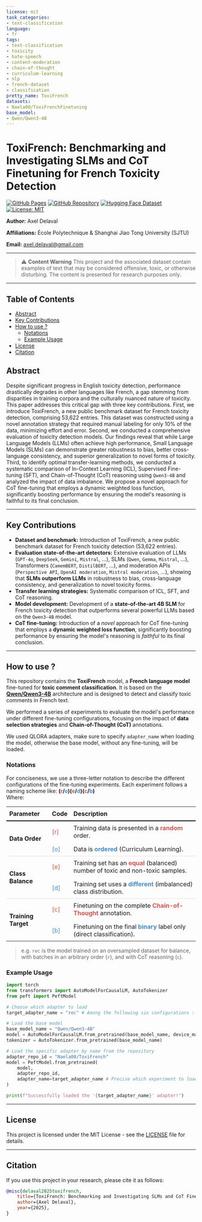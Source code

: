 ```yaml
---
license: mit
task_categories:
- text-classification
language:
- fr
tags:
- text-classification
- toxicity
- hate-speech
- content-moderation
- chain-of-thought
- curriculum-learning
- nlp
- french-dataset
- classification
pretty_name: ToxiFrench
datasets:
- Naela00/ToxiFrenchFinetuning
base_model:
- Qwen/Qwen3-4B
---
```

# ToxiFrench: Benchmarking and Investigating SLMs and CoT Finetuning for French Toxicity Detection

<!-- Badges/Tags -->
[![GitHub Pages](https://img.shields.io/badge/GitHub%20Pages-Deployed-brightgreen?style=flat-square&logo=github)](https://axeldlv00.github.io/ToxiFrench/)
[![GitHub Repository](https://img.shields.io/badge/GitHub-Repository-blue?style=flat-square&logo=github)](https://github.com/AxelDlv00/ToxiFrench)
[![Hugging Face Dataset](https://img.shields.io/badge/Hugging%20Face-Dataset-blue?style=flat-square&logo=huggingface)](https://huggingface.co/datasets/Naela00/ToxiFrenchFinetuning)
[![License: MIT](https://img.shields.io/badge/License-MIT-yellow.svg?style=flat-square)](./LICENSE)

**Author:** Axel Delaval

**Affiliations:** École Polytechnique & Shanghai Jiao Tong University (SJTU)

**Email:** [axel.delaval@gmail.com](mailto:axel.delaval@gmail.com)

---

> ⚠️ **Content Warning**
> This project and the associated dataset contain examples of text that may be considered offensive, toxic, or otherwise disturbing. The content is presented for research purposes only.

---

## Table of Contents
- [Abstract](#abstract)
- [Key Contributions](#key-contributions)
- [How to use ?](#how-to-use)
    - [Notations](#notations)
    - [Example Usage](#example-usage)
- [License](#license)
- [Citation](#citation)

## Abstract

Despite significant progress in English toxicity detection, performance drastically degrades in other languages like French, a gap stemming from disparities in training corpora and the culturally nuanced nature of toxicity. This paper addresses this critical gap with three key contributions. First, we introduce ToxiFrench, a new public benchmark dataset for French toxicity detection, comprising 53,622 entries. This dataset was constructed using a novel annotation strategy that required manual labeling for only 10% of the data, minimizing effort and error. Second, we conducted a comprehensive evaluation of toxicity detection models. Our findings reveal that while Large Language Models (LLMs) often achieve high performance, Small Language Models (SLMs) can demonstrate greater robustness to bias, better cross-language consistency, and superior generalization to novel forms of toxicity. Third, to identify optimal transfer-learning methods, we conducted a systematic comparison of In-Context Learning (ICL), Supervised Fine-tuning (SFT), and Chain-of-Thought (CoT) reasoning using `Qwen3-4B` and analyzed the impact of data imbalance. We propose a novel approach for CoT fine-tuning that employs a dynamic weighted loss function, significantly boosting performance by ensuring the model's reasoning is faithful to its final conclusion.

---

## Key Contributions

* **Dataset and benchmark:** Introduction of ToxiFrench, a new public benchmark dataset for French toxicity detection (53,622 entries).
* **Evaluation state-of-the-art detectors:** Extensive evaluation of LLMs (`GPT-4o`, `DeepSeek`, `Gemini`, `Mistral`, ...), SLMs (`Qwen`, `Gemma`, `Mistral`, ...), Transformers (`CamemBERT`, `DistilBERT`, ...), and moderation APIs (`Perspective API`, `OpenAI moderation`, `Mistral moderation`, ...), showing that **SLMs outperform LLMs** in robustness to bias, cross-language consistency, and generalization to novel toxicity forms.
* **Transfer learning strategies:** Systematic comparison of ICL, SFT, and CoT reasoning.
* **Model development:** Development of a **state-of-the-art 4B SLM** for French toxicity detection that outperforms several powerful LLMs based on the `Qwen3-4B` model.
* **CoT fine-tuning:** Introduction of a *novel* approach for CoT fine-tuning that employs a **dynamic weighted loss function**, significantly boosting performance by ensuring the model's reasoning is *faithful* to its final conclusion.

---

## How to use ?

This repository contains the **ToxiFrench** model, a **French language model** fine-tuned for **toxic comment classification**. It is based on the [**Qwen/Qwen3-4B**](https://huggingface.co/Qwen/Qwen3-4B) architecture and is designed to detect and classify toxic comments in French text.

We performed a series of experiments to evaluate the model's performance under different fine-tuning configurations, focusing on the impact of **data selection strategies** and **Chain-of-Thought (CoT)** annotations.

We used QLORA adapters, make sure to specify `adapter_name` when loading the model, otherwise the base model, without any fine-tuning, will be loaded.

### Notations

For conciseness, we use a three-letter notation to describe the different configurations of the fine-tuning experiments. Each experiment follows a naming scheme like: **(<strong style="color: #d9534f;">r</strong>/<strong style="color: #428bca;">o</strong>)(<strong style="color: #d9534f;">e</strong>/<strong style="color: #428bca;">d</strong>)(<strong style="color: #d9534f;">c</strong>/<strong style="color: #428bca;">b</strong>)**  
Where: 

<table style="width:100%; border-collapse: collapse;">
  <thead>
    <tr>
      <th style="text-align:left; padding: 8px; border-bottom: 2px solid black;">Parameter</th>
      <th style="text-align:left; padding: 8px; border-bottom: 2px solid black;">Code</th>
      <th style="text-align:left; padding: 8px; border-bottom: 2px solid black;">Description</th>
    </tr>
  </thead>
  <tbody>
    <tr>
      <td rowspan="2" style="padding: 8px; border-bottom: 1px solid #ddd;"><strong>Data Order</strong></td>
      <td style="padding: 8px; color: #d9534f;">[r]</td>
      <td style="padding: 8px;">Training data is presented in a <strong style="color: #d9534f;">random</strong> order.</td>
    </tr>
    <tr>
      <td style="padding: 8px; border-bottom: 1px solid #ddd; color: #428bca;">[o]</td>
      <td style="padding: 8px; border-bottom: 1px solid #ddd;">Data is <strong style="color: #428bca;">ordered</strong> (Curriculum Learning).</td>
    </tr>
    <tr>
      <td rowspan="2" style="padding: 8px; border-bottom: 1px solid #ddd;"><strong>Class Balance</strong></td>
      <td style="padding: 8px; color: #d9534f;">[e]</td>
      <td style="padding: 8px;">Training set has an <strong style="color: #d9534f;">equal</strong> (balanced) number of toxic and non-toxic samples.</td>
    </tr>
    <tr>
      <td style="padding: 8px; border-bottom: 1px solid #ddd; color: #428bca;">[d]</td>
      <td style="padding: 8px; border-bottom: 1px solid #ddd;">Training set uses a <strong style="color: #428bca;">different</strong> (imbalanced) class distribution.</td>
    </tr>
    <tr>
      <td rowspan="2" style="padding: 8px;"><strong>Training Target</strong></td>
      <td style="padding: 8px; color: #d9534f;">[c]</td>
      <td style="padding: 8px;">Finetuning on the complete <strong style="color: #d9534f;">Chain-of-Thought</strong> annotation.</td>
    </tr>
    <tr>
      <td style="padding: 8px; color: #428bca;">[b]</td>
      <td style="padding: 8px;">Finetuning on the final <strong style="color: #428bca;">binary</strong> label only (direct classification).</td>
    </tr>
  </tbody>
</table>

> e.g. `rec` is the model trained on an oversampled dataset for balance, with batches in an arbitrary order (`r`), and with CoT reasoning (`c`).

### Example Usage

```python
import torch
from transformers import AutoModelForCausalLM, AutoTokenizer
from peft import PeftModel

# Choose which adapter to load
target_adapter_name = "rec" # Among the following six configurations : "odc", "oeb", "oec", "rdc", "reb", "rec"

# Load the base model
base_model_name = "Qwen/Qwen3-4B"
model = AutoModelForCausalLM.from_pretrained(base_model_name, device_map="auto")
tokenizer = AutoTokenizer.from_pretrained(base_model_name)

# Load the specific adapter by name from the repository
adapter_repo_id = "Naela00/ToxiFrench"
model = PeftModel.from_pretrained(
    model,
    adapter_repo_id,
    adapter_name=target_adapter_name # Precise which experiment to load
)

print(f"Successfully loaded the '{target_adapter_name}' adapter!")
```

---

## License

This project is licensed under the MIT License - see the [LICENSE](LICENSE) file for details.

--- 

## Citation

If you use this project in your research, please cite it as follows:

```bibtex
@misc{delaval2025toxifrench,
    title={ToxiFrench: Benchmarking and Investigating SLMs and CoT Finetuning for French Toxicity Detection},
    author={Axel Delaval},
    year={2025},
}
```